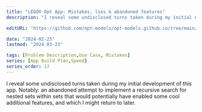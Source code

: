 ```yaml
---
title: "LEGO® Opt App: Mistakes, lies & abandoned features"
description: "I reveal some undisclosed turns taken during my initial development of this app. Notably: an abandoned attempt to implement a recursive search for nested sets within sets that would potentially have enabled some cool additional features, and which I might return to later."

editURL: "https://github.com/opt-models/opt-models.github.io/tree/main/content/compendium/lego-app-mistakes-lies-and-abandoned-features/index.md"

date: "2024-02-25"
lastmod: "2024-03-23"

tags: [Problem Description,Use Case, Mistakes]
series: [App Build Plan,Speed]
series_order: 17
---
```


I reveal some undisclosed turns taken during my initial development of this app. Notably: an abandoned attempt to implement a recursive search for nested sets within sets that would potentially have enabled some cool additional features, and which I might return to later.
